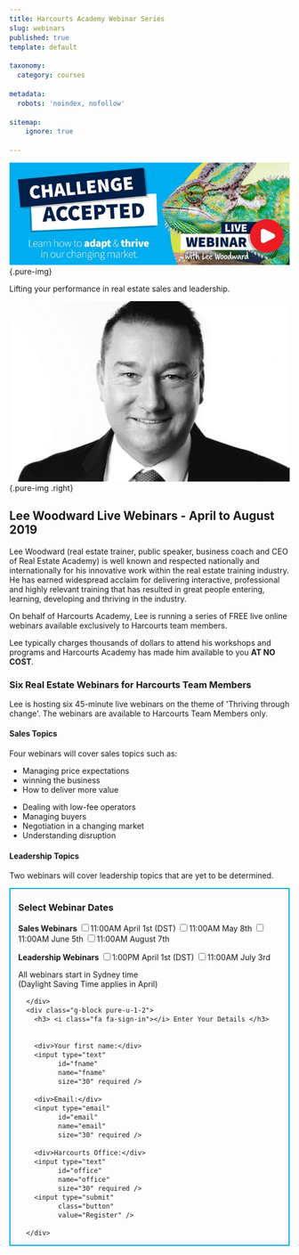 ```yaml
---
title: Harcourts Academy Webinar Series
slug: webinars
published: true
template: default

taxonomy:
  category: courses

metadata:
  robots: 'noindex, nofollow'

sitemap:
    ignore: true

---
```


![Challenge Accepted](challenge-accepted.jpg?cropResize=1000,388){.pure-img}

<p class="lead">Lifting your performance in real estate sales and leadership.</p>

![Lee Woodward](lee-profile.jpg?cropResize=375,300){.pure-img .right}

## Lee Woodward Live Webinars - April to August 2019

Lee Woodward (real estate trainer, public speaker, business coach and CEO of Real Estate Academy) is well known and respected nationally and internationally for his innovative work within the real estate training industry. He has earned widespread acclaim for delivering interactive, professional and highly relevant training that has resulted in great people entering, learning, developing and thriving in the industry.

On behalf of Harcourts Academy, Lee is running a series of FREE live online webinars available exclusively to Harcourts team members.

Lee typically charges thousands of dollars to attend his workshops and programs and Harcourts Academy has made him available to you **AT NO COST**.

### Six Real Estate Webinars for Harcourts Team Members

Lee is hosting six 45-minute live webinars on the theme of 'Thriving through change'. The webinars are available to Harcourts Team Members only.

#### <i class="fa fa-clipboard"></i> Sales Topics

<div>Four webinars will cover sales topics such as:</div>

<div class="g-grid pure-g-r">
    <div class="size-1-2 pure-u-1-2">
      <ul>
        <li>Managing price expectations</li>
        <li>winning the business</li>
        <li> How to deliver more value</li>
      </ul>
    </div>
    <div class="size-1-2 pure-u-1-2">
      <ul>
        <li>Dealing with low-fee operators</li>
        <li>Managing buyers</li>
        <li>Negotiation in a changing market</li>
        <li>Understanding disruption</li>
      </ul>
    </div>
</div>


#### <i class="fa fa-clipboard"></i> Leadership Topics

Two webinars will cover leadership topics that are yet to be determined.

<form action="https://hacademy.typeform.com/to/IyqV1D" id="registration" method="get">
<div class="sales-webinars" style="border: 2px solid #00adef; padding:0 1em;">
  <div class="member g-grid pure-g-r">
      <div class="g-block size-1-2 pure-u-1-2" markdown="1">

### <i class="fa fa-calendar"></i> Select Webinar Dates

**Sales Webinars**
<label for="webinar1">
  <input type="checkbox" id="webinar1" name="webinar1" value="1" required>11:00AM April 1st (DST)</input>
</label>
<label for="webinar3">
  <input type="checkbox" id="webinar3" name="webinar3" value="1" required>11:00AM May 8th</input>
</label>
<label for="webinar4">
  <input type="checkbox" id="webinar4" name="webinar4" value="1" required>11:00AM June 5th</input>
</label>
<label for="webinar6">
  <input type="checkbox" id="webinar6" name="webinar6" value="1" required>11:00AM August 7th</input>
</label>

**Leadership Webinars**
<label for="webinar2">
  <input type="checkbox" id="webinar2" name="webinar2" value="1" required>1:00PM April 1st (DST)</input>
</label>
<label for="webinar5">
  <input type="checkbox" id="webinar5" name="webinar5" value="1" required>11:00AM July 3rd</input>
</label>

<i class="fa fa-globe"></i> All webinars start in Sydney time<br/>(Daylight Saving Time applies in April)

      </div>
      <div class="g-block pure-u-1-2">
        <h3> <i class="fa fa-sign-in"></i> Enter Your Details </h3>

        
        <div>Your first name:</div>
        <input type="text"
              id="fname"
              name="fname"
              size="30" required />

        <div>Email:</div>
        <input type="email"
              id="email"
              name="email"
              size="30" required />

        <div>Harcourts Office:</div>
        <input type="text"
              id="office"
              name="office"
              size="30" required />
        <input type="submit"
              class="button"
              value="Register" />
        
      </div>
  </div>
</div>
</form>

<script>
  /* Ensure one or more webinars are selected. */
  $(function(){
      var requiredCheckboxes = $(':checkbox[required]');
      requiredCheckboxes.change(function(){
          if(requiredCheckboxes.is(':checked')) {
              requiredCheckboxes.removeAttr('required');
          } else {
              requiredCheckboxes.attr('required', 'required');
          }
      });
  });
</script>
